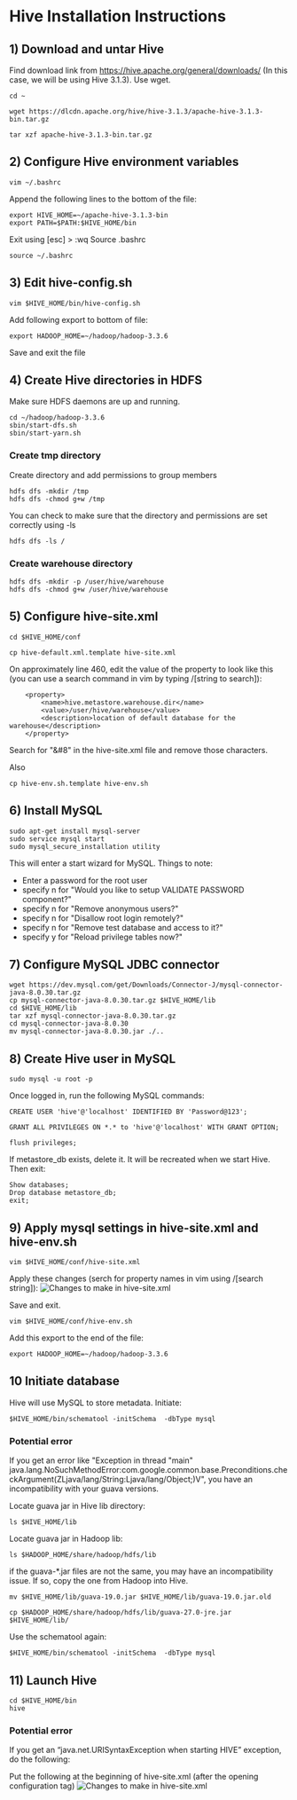 # Hive Installation Instructions

## 1) Download and untar Hive

Find download link from https://hive.apache.org/general/downloads/ (In this case, we will be using Hive 3.1.3). Use wget.

```
cd ~

wget https://dlcdn.apache.org/hive/hive-3.1.3/apache-hive-3.1.3-bin.tar.gz

tar xzf apache-hive-3.1.3-bin.tar.gz
```

## 2) Configure Hive environment variables

```
vim ~/.bashrc
```

Append the following lines to the bottom of the file:

```
export HIVE_HOME=~/apache-hive-3.1.3-bin
export PATH=$PATH:$HIVE_HOME/bin
```

Exit using [esc] > :wq
Source .bashrc
```
source ~/.bashrc
```

## 3) Edit hive-config.sh

```
vim $HIVE_HOME/bin/hive-config.sh
```

Add following export to bottom of file:

```
export HADOOP_HOME=~/hadoop/hadoop-3.3.6
```

Save and exit the file

## 4) Create Hive directories in HDFS
Make sure HDFS daemons are up and running.
```
cd ~/hadoop/hadoop-3.3.6
sbin/start-dfs.sh
sbin/start-yarn.sh

```
### Create tmp directory
Create directory and add permissions to group members
```
hdfs dfs -mkdir /tmp
hdfs dfs -chmod g+w /tmp
```

You can check to make sure that the directory and permissions are set correctly using -ls

```
hdfs dfs -ls /
```
### Create warehouse directory
```
hdfs dfs -mkdir -p /user/hive/warehouse
hdfs dfs -chmod g+w /user/hive/warehouse
```

## 5) Configure hive-site.xml

```
cd $HIVE_HOME/conf

cp hive-default.xml.template hive-site.xml
```

On approximately line 460, edit the value of the property to look like this (you can use a search command in vim by typing /[string to search]):

```
    <property>
        <name>hive.metastore.warehouse.dir</name>
        <value>/user/hive/warehouse</value>
        <description>location of default database for the warehouse</description>
    </property>
```

Search for "&#8" in the hive-site.xml file and remove those characters.

Also
```
cp hive-env.sh.template hive-env.sh
```

## 6) Install MySQL
```
sudo apt-get install mysql-server
sudo service mysql start
sudo mysql_secure_installation utility
```

This will enter a start wizard for MySQL. Things to note:
- Enter a password for the root user
- specify n for "Would you like to setup VALIDATE PASSWORD component?"
- specify n for "Remove anonymous users?"
- specify n for "Disallow root login remotely?"
- specify n for "Remove test database and access to it?"
- specify y for "Reload privilege tables now?"

## 7) Configure MySQL JDBC connector

```
wget https://dev.mysql.com/get/Downloads/Connector-J/mysql-connector-java-8.0.30.tar.gz
cp mysql-connector-java-8.0.30.tar.gz $HIVE_HOME/lib
cd $HIVE_HOME/lib
tar xzf mysql-connector-java-8.0.30.tar.gz
cd mysql-connector-java-8.0.30
mv mysql-connector-java-8.0.30.jar ./..
```

## 8) Create Hive user in MySQL

```
sudo mysql -u root -p
```
Once logged in, run the following MySQL commands:
```
CREATE USER 'hive'@'localhost' IDENTIFIED BY 'Password@123';

GRANT ALL PRIVILEGES ON *.* to 'hive'@'localhost' WITH GRANT OPTION;

flush privileges;
```

If metastore_db exists, delete it. It will be recreated when we start Hive. Then exit:

```
Show databases;
Drop database metastore_db;
exit;
```

## 9) Apply mysql settings in hive-site.xml and hive-env.sh

```
vim $HIVE_HOME/conf/hive-site.xml
```

Apply these changes (serch for property names in vim using /[search string]):
![Changes to make in hive-site.xml](./properties.PNG)

Save and exit.

```
vim $HIVE_HOME/conf/hive-env.sh
```

Add this export to the end of the file:
```
export HADOOP_HOME=~/hadoop/hadoop-3.3.6
```

## 10 Initiate database
Hive will use MySQL to store metadata. Initiate:

```
$HIVE_HOME/bin/schematool -initSchema  -dbType mysql
```

### Potential error
If you get an error like "Exception in thread "main" java.lang.NoSuchMethodError:com.google.common.base.Preconditions.checkArgument(ZLjava/lang/String:Ljava/lang/Object;)V", you have an incompatibility with your guava versions.

Locate guava jar in Hive lib directory:

```
ls $HIVE_HOME/lib
```

Locate guava jar in Hadoop lib:

```
ls $HADOOP_HOME/share/hadoop/hdfs/lib
```

if the guava-*.jar files are not the same, you may have an incompatibility issue. If so, copy the one from Hadoop into Hive.

```
mv $HIVE_HOME/lib/guava-19.0.jar $HIVE_HOME/lib/guava-19.0.jar.old

cp $HADOOP_HOME/share/hadoop/hdfs/lib/guava-27.0-jre.jar $HIVE_HOME/lib/
```

Use the schematool again:
```
$HIVE_HOME/bin/schematool -initSchema  -dbType mysql
```

## 11) Launch Hive
```
cd $HIVE_HOME/bin
hive
```

### Potential error
If you get an “java.net.URISyntaxException when starting HIVE” exception, do the following:

Put the following at the beginning of hive-site.xml (after the opening configuration tag)
![Changes to make in hive-site.xml](./properties_2.PNG)